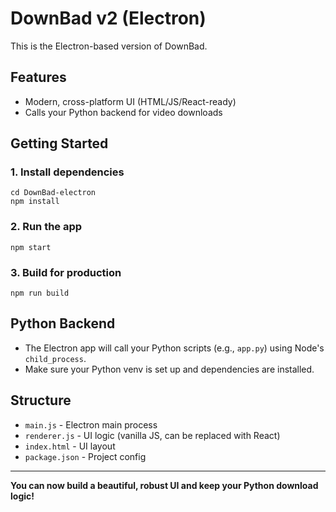 # DownBad v2 (Electron)

This is the Electron-based version of DownBad.

## Features
- Modern, cross-platform UI (HTML/JS/React-ready)
- Calls your Python backend for video downloads

## Getting Started

### 1. Install dependencies
```
cd DownBad-electron
npm install
```

### 2. Run the app
```
npm start
```

### 3. Build for production
```
npm run build
```

## Python Backend
- The Electron app will call your Python scripts (e.g., `app.py`) using Node's `child_process`.
- Make sure your Python venv is set up and dependencies are installed.

## Structure
- `main.js` - Electron main process
- `renderer.js` - UI logic (vanilla JS, can be replaced with React)
- `index.html` - UI layout
- `package.json` - Project config

---

**You can now build a beautiful, robust UI and keep your Python download logic!** 